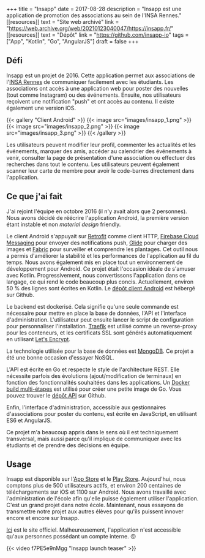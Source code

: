 +++
title = "Insapp"
date = 2017-08-28
description = "Insapp est une application de promotion des associations au sein de l'INSA Rennes."
[[resources]]
    text = "Site web archivé"
    link = "https://web.archive.org/web/20210123040047/https://insapp.fr/"
[[resources]]
    text = "Dépôt"
    link = "https://github.com/insapp-io"
tags = ["App", "Kotlin", "Go", "AngularJS"]
draft = false
+++

## Défi

Insapp est un projet de 2016. Cette application permet aux associations de l'[INSA Rennes](https://www.insa-rennes.fr) de communiquer facilement avec les étudiants. Les associations ont accès à une application web pour poster des nouvelles (tout comme Instagram) ou des événements. Ensuite, nos utilisateurs reçoivent une notification "push" et ont accès au contenu. Il existe également une version iOS.

{{< gallery "Client Android" >}}
  {{< image src="images/insapp_1.png" >}}
  {{< image src="images/insapp_2.png" >}}
  {{< image src="images/insapp_3.png" >}}
{{< /gallery >}}

Les utilisateurs peuvent modifier leur profil, commenter les actualités et les événements, marquer des amis, accéder au calendrier des événements à venir, consulter la page de présentation d'une association ou effectuer des recherches dans tout le contenu. Les utilisateurs peuvent également scanner leur carte de membre pour avoir le code-barres directement dans l'application.

## Ce que j'ai fait

J'ai rejoint l'équipe en octobre 2016 (il n'y avait alors que 2 personnes). Nous avons décidé de réécrire l'application Android, la première version étant instable et non <em>material design</em> friendly.

Le client Android s'appuyait sur [Retrofit](http://square.github.io/retrofit) comme client HTTP, [Firebase Cloud Messaging](https://firebase.google.com/products/cloud-messaging) pour envoyer des notifications push, [Glide](https://bumptech.github.io/glide) pour charger des images et [Fabric](https://get.fabric.io) pour surveiller et comprendre les plantages. Cet outil nous a permis d'améliorer la stabilité et les performances de l'application au fil du temps. Nous avons également mis en place tout un environnement de développement pour Android. Ce projet était l'occasion idéale de s'amuser avec Kotlin. Progressivement, nous convertissons l'application dans ce langage, ce qui rend le code beaucoup plus concis. Actuellement, environ 50 % des lignes sont écrites en Kotlin. Le [dépôt client Android](https://github.com/thomas-bouvier/insapp-android) est hébergé sur Github.

Le backend est dockerisé. Cela signifie qu'une seule commande est nécessaire pour mettre en place la base de données, l'API et l'interface d'administration. L'utilisateur peut ensuite lancer le script de configuration pour personnaliser l'installation. [Traefik](https://traefik.io/) est utilisé comme un reverse-proxy pour les conteneurs, et les certificats SSL sont générés automatiquement en utilisant [Let's Encrypt](https://letsencrypt.org/).

La technologie utilisée pour la base de données est [MongoDB](https://www.mongodb.com/). Ce projet a été une bonne occasion d'essayer NoSQL.

L'API est écrite en Go et respecte le style de l'architecture REST. Elle nécessite parfois des évolutions (ajout/modification de terminaux) en fonction des fonctionnalités souhaitées dans les applications. Un [Docker build multi-étapes](https://docs.docker.com/develop/develop-images/multistage-build/#use-multi-stage-builds) est utilisé pour créer une petite image de Go. Vous pouvez trouver le [dépôt API](https://github.com/thomas-bouvier/insapp-go) sur Github.

Enfin, l'interface d'administration, accessible aux gestionnaires d'associations pour poster du contenu, est écrite en JavaScript, en utilisant ES6 et AngularJS.

Ce projet m'a beaucoup appris dans le sens où il est techniquement transversal, mais aussi parce qu'il implique de communiquer avec les étudiants et de prendre des décisions en équipe.

## Usage

Insapp est disponible sur l'[App Store](https://apps.apple.com/fr/app/insapp/id1159630227) et le [Play Store](https://play.google.com/store/apps/details?id=fr.insapp.insapp). Aujourd'hui, nous comptons plus de 500 utilisateurs actifs, et environ 200 centaines de téléchargements sur iOS et 1100 sur Android. Nous avons travaillé avec l'administration de l'école afin qu'elle puisse également utiliser l'application. C'est un grand projet dans notre école. Maintenant, nous essayons de transmettre notre projet aux autres élèves pour qu'ils puissent innover encore et encore sur Insapp.

[Ici](https://insapp.fr) est le site officiel. Malheureusement, l'application n'est accessible qu'aux personnes possédant un compte interne. 😖

{{< video f7PE5e9nMgg "Insapp launch teaser" >}}
